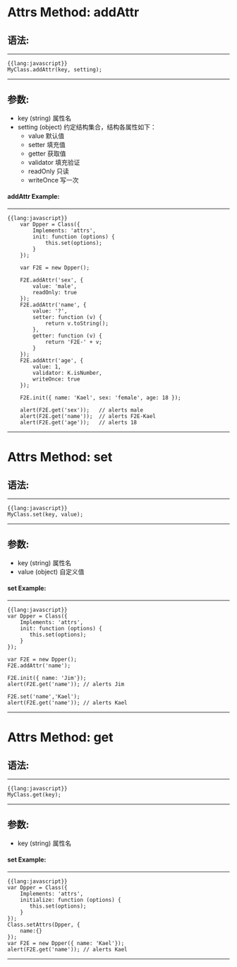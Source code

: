 # Attrs Method: addAttr

##   语法:

***
    {{lang:javascript}}
    MyClass.addAttr(key, setting);
***

##   参数:
 - key (string) 属性名
 - setting (object) 约定结构集合，结构各属性如下：
     - value 默认值
     - setter 填充值
     - getter 获取值
     - validator 填充验证
     - readOnly  只读
     - writeOnce 写一次

####   addAttr Example:
***
    {{lang:javascript}}
	    var Dpper = Class({
            Implements: 'attrs',
            init: function (options) {
                this.set(options);
            }
        });

        var F2E = new Dpper();

        F2E.addAttr('sex', {
            value: 'male',
            readOnly: true
        });
        F2E.addAttr('name', {
            value: '?',
            setter: function (v) {
                return v.toString();
            },
            getter: function (v) {
                return 'F2E-' + v;
            }
        });
        F2E.addAttr('age', {
            value: 1,
            validator: K.isNumber,
            writeOnce: true
        }); 

        F2E.init({ name: 'Kael', sex: 'female', age: 18 });

        alert(F2E.get('sex'));   // alerts male
	    alert(F2E.get('name'));  // alerts F2E-Kael
	    alert(F2E.get('age'));   // alerts 18
***


# Attrs Method: set

##   语法:

***
    {{lang:javascript}}
    MyClass.set(key, value);
***
##   参数:
 - key (string) 属性名
 - value (object) 自定义值

####   set Example:
***
    {{lang:javascript}}
    var Dpper = Class({
        Implements: 'attrs',
        init: function (options) {
           this.set(options);
        }
    });

    var F2E = new Dpper();
    F2E.addAttr('name');

    F2E.init({ name: 'Jim'});
	alert(F2E.get('name')); // alerts Jim

    F2E.set('name','Kael');
	alert(F2E.get('name')); // alerts Kael
***

# Attrs Method: get
##   语法:

***
    {{lang:javascript}}
    MyClass.get(key);
***
##   参数:
 - key (string) 属性名

####   set Example:
***
    {{lang:javascript}}
    var Dpper = Class({
        Implements: 'attrs',
        initialize: function (options) {
           this.set(options);
        }
    });
    Class.setAttrs(Dpper, {
        name:{}
    });
    var F2E = new Dpper({ name: 'Kael'});
	alert(F2E.get('name')); // alerts Kael
***
